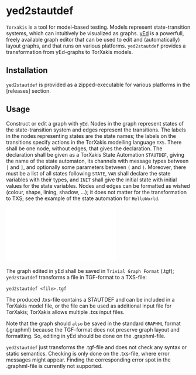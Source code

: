 # yed2stautdef

`Torxakis` is a tool for model-based testing. Models represent state-transition systems,
which can intuitively be visualized as graphs.
[yEd](https://www.yworks.com/products/yed) is a powerfull, freely available graph editor
that can be used to edit and (automatically) layout graphs, and that runs on various
platforms. `yed2stautdef` provides a transformation from yEd-graphs to TorXakis models.


## Installation

`yed2stautdef` is provided as a zipped-executable for various platforms in the [releases] section.


## Usage

Construct or edit a graph with `yEd`.
Nodes in the graph represent states of the state-transition system and edges represent the transitions.
The labels in the nodes representing states are the state names;
the labels on the transitions specify actions in the TorXakis modelling language `TXS`.
There shall be one node, without edges, that gives the declaration.
The declaration shall be given as a TorXakis State Automation `STAUTDEF`,
giving the name of the state automaton, its channels with message types between `[` and `]`,
and optionally some parameters between `(` and `)`.
Moreover, there must be a list of all states following `STATE`,
`VAR` shall declare the state variables with their types,
and `INIT` shall give the initial state with initial values for the state variables.
Nodes and edges can be formatted as wished (colour, shape, lining, shadow, $\ldots$);
it does not matter for the transformation to TXS;
see the example of the state automation for `HelloWorld`.

![Hello World!](images/hwstaut.pdf)

The graph edited in yEd shall be saved in `Trivial Graph Format` (.tgf);
`yed2stautdef` transforms a file in TGF-format to a TXS-file:

```
yed2stautdef <file>.tgf
```

The produced .txs-file contains a STAUTDEF and can be included in a TorXakis model file,
or the file can be used as additional input file for TorXakis; TorXakis allows multiple
.txs input files.

Note that the graph should ``also`` be saved in the standard `GRAPHML` format (.graphml)
because the TGF-format does not preserve graph layout and formatting.
So, editing in yEd should be done on the .graphml-file.

`yed2stautdef` just transforms the .tgf-file and does not check any syntax or static semantics.
Checking is only done on the .txs-file, where error messages might appear.
Finding the corresponding error spot in the .graphml-file is currently not supported.


